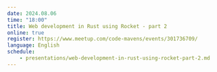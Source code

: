 ```yaml
---
date: 2024.08.06
time: "18:00"
title: Web development in Rust using Rocket - part 2
online: true
register: https://www.meetup.com/code-mavens/events/301736709/
language: English
schedule:
    - presentations/web-development-in-rust-using-rocket-part-2.md
---
```



